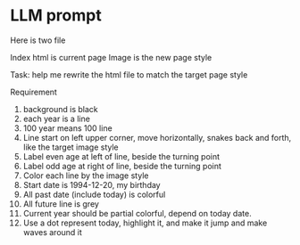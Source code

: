 # LLM prompt

Here is two file

Index html is current page
Image is the new page style

Task: help me rewrite the html file to match the target page style

Requirement

1. background is black
2. each year is a line
3. 100 year means 100 line
4. Line start on left upper corner, move horizontally, snakes back and forth, like the target image style
5. Label even age at left of line, beside the turning point
6. Label odd age at right of line, beside the turning point
7. Color each line by the image style
8. Start date is 1994-12-20, my birthday
9. All past date (include today) is colorful
10. All future line is grey 
11. Current year should be partial colorful, depend on today date.
12. Use a dot represent today, highlight it, and make it jump and make waves around it

